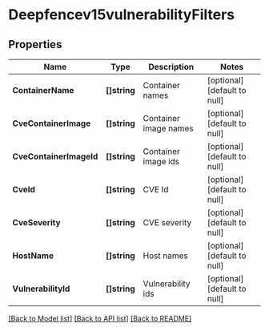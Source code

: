 # Deepfencev15vulnerabilityFilters

## Properties
Name | Type | Description | Notes
------------ | ------------- | ------------- | -------------
**ContainerName** | **[]string** | Container names | [optional] [default to null]
**CveContainerImage** | **[]string** | Container image names | [optional] [default to null]
**CveContainerImageId** | **[]string** | Container image ids | [optional] [default to null]
**CveId** | **[]string** | CVE Id | [optional] [default to null]
**CveSeverity** | **[]string** | CVE severity | [optional] [default to null]
**HostName** | **[]string** | Host names | [optional] [default to null]
**VulnerabilityId** | **[]string** | Vulnerability ids | [optional] [default to null]

[[Back to Model list]](../README.md#documentation-for-models) [[Back to API list]](../README.md#documentation-for-api-endpoints) [[Back to README]](../README.md)


